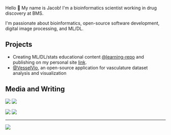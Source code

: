 Hello 🤖 My name is Jacob! I'm a bioinformatics scientist working in drug discovery at BMS.

I'm passionate about bioinformatics, open-source software development, digital image processing, and ML/DL. 

## Projects
- Creating ML/DL/stats educational content [@learning-repo](https://github.com/JacobBumgarner/learning-repo) and publishing on my personal site [link](jacobbumgarner.github.io).
- [@VesselVio](https://github.com/JacobBumgarner/VesselVio), an open-source application for vasculature dataset analysis and visualization

## Media and Writing
    
[![](https://img.shields.io/badge/follow-%40bumgarner_jr-1DA1F2?logo=twitter&style=social)](https://twitter.com/Bumgarner_JR)
[![](https://img.shields.io/badge/LinkedIn-4285F4?style=flat&logo=linkedin)](https://www.linkedin.com/in/jacob-bumgarner/)
    
[![](https://img.shields.io/badge/Medium-000000?style=flat&logo=medium&logoColor=white)](https://medium.com/@jacobbumgarner)
[![](https://img.shields.io/badge/Google%20Scholar-4285F4?style=flat&logo=google-scholar&logoColor=white)](https://scholar.google.com/citations?user=n4RucXIAAAAJ&hl=en) 

---
    
![](https://img.shields.io/github/stars/jacobbumgarner?label=Total%20Stars&style=social)
<!-- ![](https://komarev.com/ghpvc/?username=jacobbumgarner&color=orange&label=Profile+visits) -->
